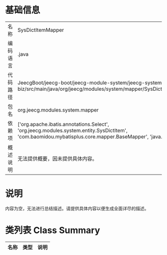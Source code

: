 # 基础信息

|      |      |
|------|------|
| 名称 | SysDictItemMapper |
| 编码语言 | .java |
| 代码路径 | JeecgBoot/jeecg-boot/jeecg-module-system/jeecg-system-biz/src/main/java/org/jeecg/modules/system/mapper/SysDictItemMapper.java |
| 包名 | org.jeecg.modules.system.mapper |
| 依赖项 | ['org.apache.ibatis.annotations.Select', 'org.jeecg.modules.system.entity.SysDictItem', 'com.baomidou.mybatisplus.core.mapper.BaseMapper', 'java.util.List'] |
| 概述说明 | 无法提供概要，因未提供具体内容。 |

# 说明

内容为空，无法进行总结描述。请提供具体内容以便生成全面详尽的描述。

# 类列表 Class Summary

| 名称   | 类型  | 说明 |
|-------|------|-------------|




